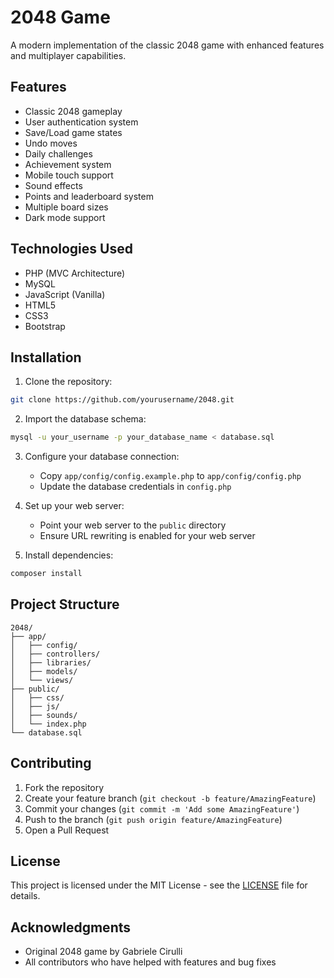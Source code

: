 # 2048 Game

A modern implementation of the classic 2048 game with enhanced features and multiplayer capabilities.

## Features

- Classic 2048 gameplay
- User authentication system
- Save/Load game states
- Undo moves
- Daily challenges
- Achievement system
- Mobile touch support
- Sound effects
- Points and leaderboard system
- Multiple board sizes
- Dark mode support

## Technologies Used

- PHP (MVC Architecture)
- MySQL
- JavaScript (Vanilla)
- HTML5
- CSS3
- Bootstrap

## Installation

1. Clone the repository:
```bash
git clone https://github.com/yourusername/2048.git
```

2. Import the database schema:
```bash
mysql -u your_username -p your_database_name < database.sql
```

3. Configure your database connection:
   - Copy `app/config/config.example.php` to `app/config/config.php`
   - Update the database credentials in `config.php`

4. Set up your web server:
   - Point your web server to the `public` directory
   - Ensure URL rewriting is enabled for your web server

5. Install dependencies:
```bash
composer install
```

## Project Structure

```
2048/
├── app/
│   ├── config/
│   ├── controllers/
│   ├── libraries/
│   ├── models/
│   └── views/
├── public/
│   ├── css/
│   ├── js/
│   ├── sounds/
│   └── index.php
└── database.sql
```

## Contributing

1. Fork the repository
2. Create your feature branch (`git checkout -b feature/AmazingFeature`)
3. Commit your changes (`git commit -m 'Add some AmazingFeature'`)
4. Push to the branch (`git push origin feature/AmazingFeature`)
5. Open a Pull Request

## License

This project is licensed under the MIT License - see the [LICENSE](LICENSE) file for details.

## Acknowledgments

- Original 2048 game by Gabriele Cirulli
- All contributors who have helped with features and bug fixes
